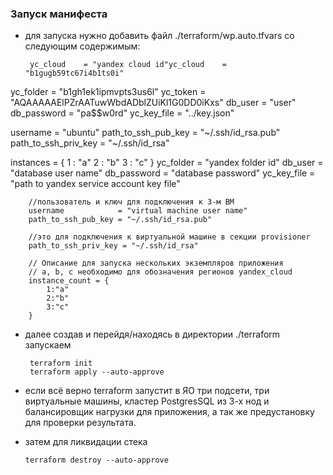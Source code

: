 ### Запуск манифеста

 - для запуска нужно добавить файл ./terraform/wp.auto.tfvars
   со следующим содержимым:

        yc_cloud    = "yandex cloud id"yc_cloud    = "b1gugb59tc67i4b1ts0i"
yc_folder   = "b1gh1ek1ipmvpts3us6l"
yc_token    = "AQAAAAAElPZrAATuwWbdADblZUiKl1G0DD0iKxs"
db_user     = "user"
db_password = "pa$$w0rd"
yc_key_file = "../key.json"

username             = "ubuntu"
path_to_ssh_pub_key  = "~/.ssh/id_rsa.pub"
path_to_ssh_priv_key = "~/.ssh/id_rsa"

instances = {
  1 : "a"
  2 : "b"
  3 : "c"
}
        yc_folder   = "yandex folder id"
        db_user     = "database user name"
        db_password = "database password"
        yc_key_file = "path to yandex service account key file"
        
        //пользователь и ключ для подключения к 3-м ВМ
        username            = "virtual machine user name"    
        path_to_ssh_pub_key = "~/.ssh/id_rsa.pub"

        //это для подключения к виртуальной машине в секции provisioner
        path_to_ssh_priv_key = "~/.ssh/id_rsa"
        
        // Описание для запуска нескольких экземпляров приложения
        // a, b, c необходимо для обозначения регионов yandex_cloud
        instance_count = {
            1:"a"
            2:"b"
            3:"c"
        }
 - далее создав и перейдя/находясь в директории ./terraform запускаем
        
        terraform init
        terraform apply --auto-approve


 - если всё верно terraform запустит в ЯО три подсети, три виртуальные машины, кластер PostgresSQL из 3-х нод и балансировщик нагрузки для приложения, а так же предустановку для проверки результата.

 - затем для ликвидации стека

       terraform destroy --auto-approve